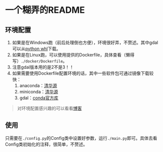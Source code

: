 # 一个糊弄的README
## 环境配置
1. 如果是在Windows跑（前后处理倒也方便），环境很好弄，不赘述。其中gdal可以从[python whl](https://www.lfd.uci.edu/~gohlke/pythonlibs/)下载。
2. 如果是在Linux跑，可以使用提供的Dockerfile，具体查看（懒得写）`./docker/Dockerfile`。
3. 注意gdal版本用的是2不是3！！
4. 如果需要使用Dockerfile配置环境的话，其中一些软件包可通过镜像下载较快：
   1. anaconda：[清华源](https://mirrors.tuna.tsinghua.edu.cn/anaconda/archive/)
   2.  miniconda：[清华源](https://mirrors.tuna.tsinghua.edu.cn/anaconda/miniconda/)
   3.  gdal：[conda官方库](https://anaconda.org/conda-forge/gdal/files?page=2&version=2.4.4)

> 对环境配置感兴趣的可以看看[博客](https://blog.csdn.net/a264672/article/details/134770104)

## 使用
只需要在`./config.py`的Config类中设置好参数，运行`./main.py`即可。具体去看Config类初始化的注释，很简单，不赘述。
